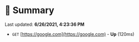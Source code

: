 # 📖 Summary
Last updated: **6/26/2021, 4:23:36 PM**

- `GET` [https://google.com](https://google.com) - **Up** (120ms)
